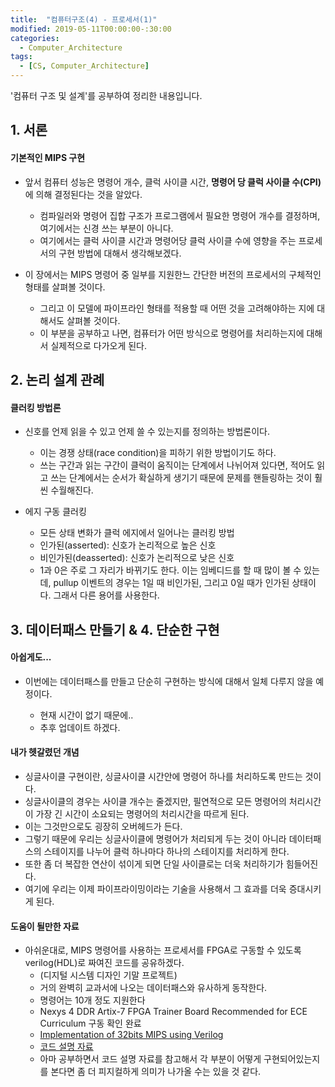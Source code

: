 ```yaml
---
title:  "컴퓨터구조(4) - 프로세서(1)"
modified: 2019-05-11T00:00:00-:30:00
categories:
  - Computer_Architecture
tags:
  - [CS, Computer_Architecture]
---
```


'컴퓨터 구조 및 설계'를 공부하여 정리한 내용입니다.

## 1. 서론

#### 기본적인 MIPS 구현

-   앞서 컴퓨터 성능은 명령어 개수, 클럭 사이클 시간, **명령어 당 클럭 사이클 수(CPI)** 에 의해 결정된다는 것을 알았다.

    -   컴파일러와 명령어 집합 구조가 프로그램에서 필요한 명령어 개수를 결정하며, 여기에서는 신경 쓰는 부분이 아니다.
    -   여기에서는 클럭 사이클 시간과 명령어당 클럭 사이클 수에 영향을 주는 프로세서의 구현 방법에 대해서 생각해보겠다.

-   이 장에서는 MIPS 명령어 중 일부를 지원한느 간단한 버전의 프로세서의 구체적인 형태를 살펴볼 것이다.

    -   그리고 이 모델에 파이프라인 형태를 적용할 때 어떤 것을 고려해야하는 지에 대해서도 살펴볼 것이다.
    -   이 부분을 공부하고 나면, 컴퓨터가 어떤 방식으로 명령어를 처리하는지에 대해서 실제적으로 다가오게 된다.

## 2. 논리 설계 관례

#### 클러킹 방법론

-   신호를 언제 읽을 수 있고 언제 쓸 수 있는지를 정의하는 방법론이다.

    -   이는 경쟁 상태(race condition)을 피하기 위한 방법이기도 하다.
    -   쓰는 구간과 읽는 구간이 클럭이 움직이는 단계에서 나뉘어져 있다면, 적어도 읽고 쓰는 단계에서는 순서가 확실하게 생기기 때문에 문제를 핸들링하는 것이 훨씬 수월해진다.

-   에지 구동 클러킹
    -   모든 상태 변화가 클럭 에지에서 일어나는 클러킹 방법
    -   인가된(asserted): 신호가 논리적으로 높은 신호
    -   비인가된(deasserted): 신호가 논리적으로 낮은 신호
    -   1과 0은 주로 그 자리가 바뀌기도 한다. 이는 임베디드를 할 때 많이 볼 수 있는데, pullup 이벤트의 경우는 1일 때 비인가된, 그리고 0일 때가 인가된 상태이다. 그래서 다른 용어를 사용한다.

## 3. 데이터패스 만들기 & 4. 단순한 구현

#### 아쉽게도...

-   이번에는 데이터패스를 만들고 단순히 구현하는 방식에 대해서 일체 다루지 않을 예정이다.

    -   현재 시간이 없기 때문에..
    -   추후 업데이트 하겠다.

#### 내가 헷갈렸던 개념

-   싱글사이클 구현이란, 싱글사이클 시간안에 명령어 하나를 처리하도록 만드는 것이다.
-   싱글사이클의 경우는 사이클 개수는 줄겠지만, 필연적으로 모든 명령어의 처리시간이 가장 긴 시간이 소요되는 명령어의 처리시간을 따르게 된다.
-   이는 그것만으로도 굉장히 오버헤드가 든다.
-   그렇기 때문에 우리는 싱글사이클에 명령어가 처리되게 두는 것이 아니라 데이터패스의 스테이지를 나누어 클럭 하나마다 하나의 스테이지를 처리하게 한다.
-   또한 좀 더 복잡한 연산이 섞이게 되면 단일 사이클로는 더욱 처리하기가 힘들어진다.
-   여기에 우리는 이제 파이프라이밍이라는 기술을 사용해서 그 효과를 더욱 증대시키게 된다.

#### 도움이 될만한 자료

-   아쉬운대로, MIPS 명령어를 사용하는 프로세서를 FPGA로 구동할 수 있도록 verilog(HDL)로 짜여진 코드를 공유하겠다.
    -   (디지털 시스템 디자인 기말 프로젝트)
    -   거의 완벽히 교과서에 나오는 데이터패스와 유사하게 동작한다.
    -   명령어는 10개 정도 지원한다
    -   Nexys 4 DDR Artix-7 FPGA Trainer Board Recommended for ECE Curriculum 구동 확인 완료
    -   [Implementation of 32bits MIPS using Verilog](https://github.com/cmpark0126/MIPS_32bits)
    -   [코드 설명 자료](https://github.com/cmpark0126/MIPS_32bits/blob/master/TeamI_21400337_%EB%B0%95%EC%B2%9C%EB%AA%85_21400404_%EC%8B%A0%EB%8B%A4%ED%98%84.pdf)
    -   아마 공부하면서 코드 설명 자료를 참고해서 각 부분이 어떻게 구현되어있는지를 본다면 좀 더 피지컬하게 의미가 나가올 수는 있을 것 같다.
